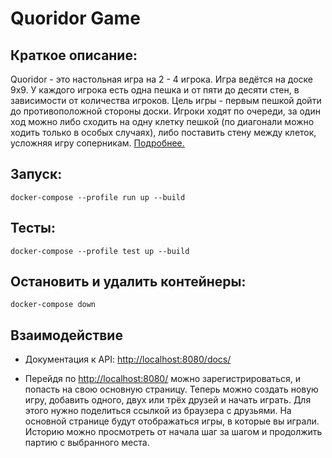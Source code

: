 # Quoridor Game

## Краткое описание:

Quoridor - это настольная игра на 2 - 4 игрока.
Игра ведётся на доске 9x9.  У каждого игрока есть одна пешка и от пяти до десяти стен, в зависимости от количества игроков. Цель игры - первым пешкой дойти до противоположной стороны доски. Игроки ходят по очереди, за один ход можно либо сходить на одну клетку пешкой (по диагонали можно ходить только в особых случаях), либо поставить стену между клеток, усложняя игру соперникам. 
[Подробнее.](https://en.wikipedia.org/wiki/Quoridor)

## Запуск:
```
docker-compose --profile run up --build 
```

## Тесты:
```
docker-compose --profile test up --build 
```

## Остановить и удалить контейнеры:
```
docker-compose down 
```

## Взаимодействие

- Документация к API: [http://localhost:8080/docs/]()

- Перейдя по [http://localhost:8080/]() можно зарегистрироваться, и попасть на свою основную страницу.
Теперь можно создать новую игру, добавить одного, двух или трёх друзей и начать играть. Для этого нужно поделиться ссылкой из браузера с друзьями.
На основной странице будут отображаться игры, в которые вы играли. Историю можно просмотреть от начала шаг за шагом и продолжить партию с выбранного места.
